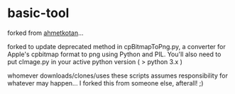 # basic-tool

forked from [ahmetkotan](https://github.com/zerosquadron/basic-tools.git)...

forked to update deprecated method in cpBitmapToPng.py, a converter for Apple's cpbitmap format to png using Python and PIL. You'll also need to put cImage.py in your active python version ( > python 3.x )

whomever downloads/clones/uses these scripts assumes responsibility for whatever may happen... I forked this from someone else, afterall! ;)

